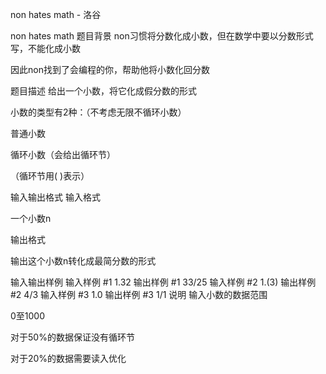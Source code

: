 



non hates math - 洛谷














non hates math
题目背景
non习惯将分数化成小数，但在数学中要以分数形式写，不能化成小数

因此non找到了会编程的你，帮助他将小数化回分数

题目描述
给出一个小数，将它化成假分数的形式


小数的类型有2种：（不考虑无限不循环小数）

普通小数

循环小数（会给出循环节）

（循环节用( )表示）

输入输出格式
输入格式

一个小数n

输出格式

输出这个小数n转化成最简分数的形式

输入输出样例
输入样例 #1
1.32
输出样例 #1
33/25
输入样例 #2
1.(3)
输出样例 #2
4/3
输入样例 #3
1.0
输出样例 #3
1/1
说明
输入小数的数据范围

0至1000


对于50%的数据保证没有循环节

对于20%的数据需要读入优化








